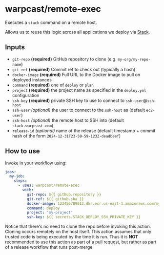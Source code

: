 # warpcast/remote-exec

Executes a `stack` command on a remote host.

Allows us to reuse this logic across all applications we deploy via [Stack](https://github.com/warpcast/stack).

## Inputs
- `git-repo` **(required)** GitHub repository to clone (e.g. `my-org/my-repo-name`)
- `git-ref` **(required)** Commit ref to check out (typically a hash)
- `docker-image` **(required)** Full URL to the Docker image to pull on deployed instances
- `command` **(required)** one of `deploy` or `plan`
- `project` **(required)** the project name as specified in the `deploy.yml` configuration
- `ssh-key` **(required)** private SSH key to use to connect to `ssh-user`@`ssh-host`
- `ssh-user` _(optional)_ the user to connect to the `ssh-host` as (default `ec2-user`)
- `ssh-host` _(optional)_ the remote host to SSH into (default `stack.warpcast.com`)
- `release-id` _(optional)_ name of the release (default timestamp + commit hash of the form `2024-12-31T23-59-59-123Z-deadbeef`)

## How to use

Invoke in your workflow using:

```yaml
jobs:
  my-job:
    steps:
      - uses: warpcast/remote-exec
        with:
          git-repo: ${{ github.repository }}
          git-ref: ${{ github.sha }}
          docker-image: 123456789012.dkr.ecr.us-east-1.amazonaws.com/my-organization/my-repository:${{ github.sha }} # ECR repo
          command: deploy
          project: 'my-project'
          ssh-key: ${{ secrets.STACK_DEPLOY_SSH_PRIVATE_KEY }}
```

Notice that there's no need to clone the repo before invoking this action.
Cloning occurs remotely on the host itself.
This action assumes that only trusted code is being executed by the time it is run.
Thus it is **NOT** recommended to use this action as part of a pull request, but rather as part of a release workflow that runs post-merge.
